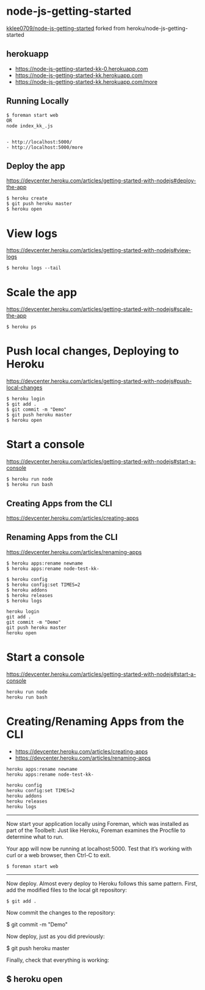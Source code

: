 # node-js-getting-started
[kklee0709/node-js-getting-started](https://github.com/kklee0709/node-js-getting-started) forked from heroku/node-js-getting-started

## herokuapp
- https://node-js-getting-started-kk-0.herokuapp.com
- https://node-js-getting-started-kk.herokuapp.com
- https://node-js-getting-started-kk.herokuapp.com/more

## Running Locally
```
$ foreman start web
OR
node index_kk_.js
```
```

- http://localhost:5000/
- http://localhost:5000/more
```

## Deploy the app
https://devcenter.heroku.com/articles/getting-started-with-nodejs#deploy-the-app
```
$ heroku create
$ git push heroku master
$ heroku open
```

# View logs
https://devcenter.heroku.com/articles/getting-started-with-nodejs#view-logs
```
$ heroku logs --tail
```

# Scale the app
https://devcenter.heroku.com/articles/getting-started-with-nodejs#scale-the-app
```
$ heroku ps
```

# Push local changes, Deploying to Heroku
https://devcenter.heroku.com/articles/getting-started-with-nodejs#push-local-changes
```
$ heroku login
$ git add .
$ git commit -m "Demo"
$ git push heroku master
$ heroku open
```

# Start a console
https://devcenter.heroku.com/articles/getting-started-with-nodejs#start-a-console
```
$ heroku run node
$ heroku run bash
```

## Creating Apps from the CLI
https://devcenter.heroku.com/articles/creating-apps
## Renaming Apps from the CLI
https://devcenter.heroku.com/articles/renaming-apps
```
$ heroku apps:rename newname
$ heroku apps:rename node-test-kk-

$ heroku config
$ heroku config:set TIMES=2
$ heroku addons
$ heroku releases
$ heroku logs
```
```
heroku login
git add .
git commit -m "Demo"
git push heroku master
heroku open
```

# Start a console
https://devcenter.heroku.com/articles/getting-started-with-nodejs#start-a-console
```
heroku run node
heroku run bash
```

# Creating/Renaming Apps from the CLI
- https://devcenter.heroku.com/articles/creating-apps
- https://devcenter.heroku.com/articles/renaming-apps
```
heroku apps:rename newname
heroku apps:rename node-test-kk-

heroku config
heroku config:set TIMES=2
heroku addons
heroku releases
heroku logs
```

-----------------------
Now start your application locally using Foreman, which was installed as part of the Toolbelt: Just like Heroku, Foreman examines the Procfile to determine what to run.

Your app will now be running at localhost:5000. Test that it’s working with curl or a web browser, then Ctrl-C to exit.
```
$ foreman start web
```
-----------------------
Now deploy. Almost every deploy to Heroku follows this same pattern. First, add the modified files to the local git repository:
```
$ git add .
```
Now commit the changes to the repository:

$ git commit -m "Demo"

Now deploy, just as you did previously:

$ git push heroku master

Finally, check that everything is working:

$ heroku open
-----------------------
